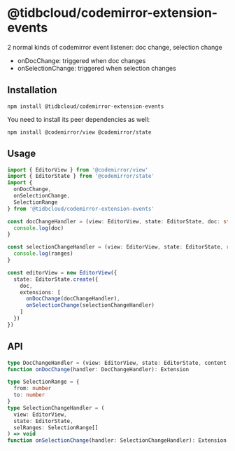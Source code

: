 # @tidbcloud/codemirror-extension-events

2 normal kinds of codemirror event listener: doc change, selection change

- onDocChange: triggered when doc changes
- onSelectionChange: triggered when selection changes

## Installation

```shell
npm install @tidbcloud/codemirror-extension-events
```

You need to install its peer dependencies as well:

```shell
npm install @codemirror/view @codemirror/state
```

## Usage

```ts
import { EditorView } from '@codemirror/view'
import { EditorState } from '@codemirror/state'
import {
  onDocChange,
  onSelectionChange,
  SelectionRange
} from '@tidbcloud/codemirror-extension-events'

const docChangeHandler = (view: EditorView, state: EditorState, doc: string) => {
  console.log(doc)
}

const selectionChangeHandler = (view: EditorView, state: EditorState, ranges: SelectionRange[]) => {
  console.log(ranges)
}

const editorView = new EditorView({
  state: EditorState.create({
    doc,
    extensions: [
      onDocChange(docChangeHandler),
      onSelectionChange(selectionChangeHandler)
    ]
  })
})
```

## API

```ts
type DocChangeHandler = (view: EditorView, state: EditorState, content: string) => void
function onDocChange(handler: DocChangeHandler): Extension

type SelectionRange = {
  from: number
  to: number
}
type SelectionChangeHandler = (
  view: EditorView,
  state: EditorState,
  selRanges: SelectionRange[]
) => void
function onSelectionChange(handler: SelectionChangeHandler): Extension
```
